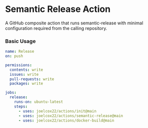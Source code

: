 # Semantic Release Action

A GitHub composite action that runs semantic-release with minimal configuration required from the calling repository.

### Basic Usage

```yaml
name: Release
on: push

permissions:
  contents: write
  issues: write
  pull-requests: write
  packages: write

jobs:
  release:
    runs-on: ubuntu-latest
    steps:
      - uses: joelcox22/actions/init@main
      - uses: joelcox22/actions/semantic-release@main
      - uses: joelcox22/actions/docker-build@main
```
